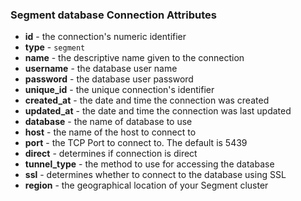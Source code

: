 ### Segment database Connection Attributes

* **id** - the connection's numeric identifier
* **type** - `segment`
* **name** - the descriptive name given to the connection
* **username** - the database user name
* **password** - the database user password
* **unique_id** - the unique connection's identifier
* **created_at** - the date and time the connection was created
* **updated_at** - the date and time the connection was last updated
* **database** - the name of database to use
* **host** - the name of the host to connect to
* **port** - the TCP Port to connect to. The default is 5439
* **direct** - determines if connection is direct
* **tunnel_type** - the method to use for accessing the database
* **ssl** - determines whether to connect to the database using SSL
* **region** - the geographical location of your Segment cluster

